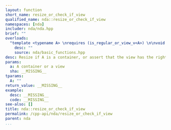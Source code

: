 ```yaml
---
layout: function
short_name: resize_or_check_if_view
qualified_name: nda::resize_or_check_if_view
namespaces: [nda]
includer: nda/nda.hpp
brief: ""
overloads:
  "template <typename A> \nrequires (is_regular_or_view_v<A>) \n\nvoid resize_or_check_if_view(A & a, const std::array<long, A::rank> & sha)":
    desc: ""
    source: nda/basic_functions.hpp
desc: Resize if A is a container, or assert that the view has the right dimension if A is view
params:
  a: A container or a view
  sha: __MISSING__
tparams:
  A: ""
return_value: __MISSING__
example:
  desc: __MISSING__
  code: __MISSING__
see-also: []
title: nda::resize_or_check_if_view
permalink: /cpp-api/nda/resize_or_check_if_view
parent: nda
...
```


